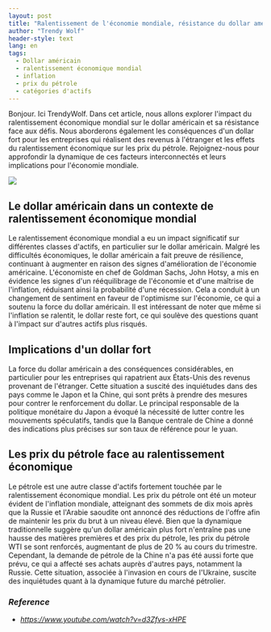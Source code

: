```yaml
---
layout: post
title: "Ralentissement de l'économie mondiale, résistance du dollar américain et facteurs interconnectés"
author: "Trendy Wolf"
header-style: text
lang: en
tags:
  - Dollar américain
  - ralentissement économique mondial
  - inflation
  - prix du pétrole
  - catégories d'actifs
---
```


Bonjour. Ici TrendyWolf. Dans cet article, nous allons explorer l'impact du ralentissement économique mondial sur le dollar américain et sa résistance face aux défis. Nous aborderons également les conséquences d'un dollar fort pour les entreprises qui réalisent des revenus à l'étranger et les effets du ralentissement économique sur les prix du pétrole. Rejoignez-nous pour approfondir la dynamique de ces facteurs interconnectés et leurs implications pour l'économie mondiale.

<img
    src="https://i.ytimg.com/vi/d3Zfvs-xHPE/hqdefault.jpg"
/>


## Le dollar américain dans un contexte de ralentissement économique mondial
Le ralentissement économique mondial a eu un impact significatif sur différentes classes d'actifs, en particulier sur le dollar américain. Malgré les difficultés économiques, le dollar américain a fait preuve de résilience, continuant à augmenter en raison des signes d'amélioration de l'économie américaine. L'économiste en chef de Goldman Sachs, John Hotsy, a mis en évidence les signes d'un rééquilibrage de l'économie et d'une maîtrise de l'inflation, réduisant ainsi la probabilité d'une récession. Cela a conduit à un changement de sentiment en faveur de l'optimisme sur l'économie, ce qui a soutenu la force du dollar américain. Il est intéressant de noter que même si l'inflation se ralentit, le dollar reste fort, ce qui soulève des questions quant à l'impact sur d'autres actifs plus risqués.

## Implications d'un dollar fort
La force du dollar américain a des conséquences considérables, en particulier pour les entreprises qui rapatrient aux États-Unis des revenus provenant de l'étranger. Cette situation a suscité des inquiétudes dans des pays comme le Japon et la Chine, qui sont prêts à prendre des mesures pour contrer le renforcement du dollar. Le principal responsable de la politique monétaire du Japon a évoqué la nécessité de lutter contre les mouvements spéculatifs, tandis que la Banque centrale de Chine a donné des indications plus précises sur son taux de référence pour le yuan.

## Les prix du pétrole face au ralentissement économique
Le pétrole est une autre classe d'actifs fortement touchée par le ralentissement économique mondial. Les prix du pétrole ont été un moteur évident de l'inflation mondiale, atteignant des sommets de dix mois après que la Russie et l'Arabie saoudite ont annoncé des réductions de l'offre afin de maintenir les prix du brut à un niveau élevé. Bien que la dynamique traditionnelle suggère qu'un dollar américain plus fort n'entraîne pas une hausse des matières premières et des prix du pétrole, les prix du pétrole WTI se sont renforcés, augmentant de plus de 20 % au cours du trimestre. Cependant, la demande de pétrole de la Chine n'a pas été aussi forte que prévu, ce qui a affecté ses achats auprès d'autres pays, notamment la Russie. Cette situation, associée à l'invasion en cours de l'Ukraine, suscite des inquiétudes quant à la dynamique future du marché pétrolier.


### _Reference_
- _https://www.youtube.com/watch?v=d3Zfvs-xHPE_

